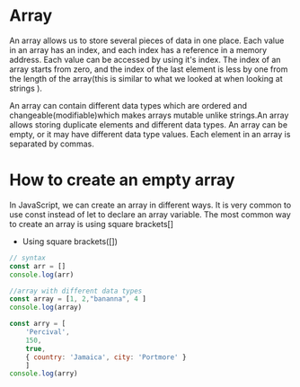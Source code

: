 # Array

An array allows us to store several pieces of data in one place. Each value in an array has an index, 
and each index has a reference in a memory address. Each value can be accessed by using it's index. 
The index of an array starts from zero, and the index of the last element is less by one from the length 
of the array(this is similar to what we looked at when looking at strings ).

An array can contain different data types which are ordered and changeable(modifiable)which makes arrays mutable unlike strings.An array allows storing duplicate elements and different data types. 
An array can be empty, or it may have different data type values. Each element in an array is separated by commas.

# How to create an empty array

In JavaScript, we can create an array in different ways.  It is very common to use const instead of let to declare an array variable.  The most common way to create an array is using square brackets[]



* Using square brackets([])
```js
// syntax
const arr = []
console.log(arr)

//array with different data types 
const array = [1, 2,"bananna", 4 ]
console.log(array)

const arry = [
    'Percival',
    150,
    true,
    { country: 'Jamaica', city: 'Portmore' }
    ] 
console.log(arry)

```












